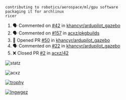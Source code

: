 ```
contributing to robotics/aerospace/ml/gpu software
packaging it for archlinux
ricer
```

<!--START_SECTION:activity-->
1. 🗣 Commented on [#42](https://github.com/khancyr/ardupilot_gazebo/issues/42) in [khancyr/ardupilot_gazebo](https://github.com/khancyr/ardupilot_gazebo)
2. 🗣 Commented on [#157](https://github.com/acxz/pkgbuilds/issues/157) in [acxz/pkgbuilds](https://github.com/acxz/pkgbuilds)
3. 💪 Opened PR [#50](https://github.com/khancyr/ardupilot_gazebo/pull/50) in [khancyr/ardupilot_gazebo](https://github.com/khancyr/ardupilot_gazebo)
4. 🗣 Commented on [#22](https://github.com/khancyr/ardupilot_gazebo/issues/22) in [khancyr/ardupilot_gazebo](https://github.com/khancyr/ardupilot_gazebo)
5. ❌ Closed PR [#2](https://github.com/acxz/42/pull/2) in [acxz/42](https://github.com/acxz/42)
<!--END_SECTION:activity-->


![statz](https://github-readme-stats.vercel.app/api?username=acxz&include_all_commits=true&show_icons=true)

<p><img align="center" src="https://github-readme-streak-stats.herokuapp.com/?user=acxz&" alt="acxz" /></p>

[![trophy](https://github-profile-trophy.vercel.app/?username=acxz)](https://github.com/ryo-ma/github-profile-trophy)

[![lngwgez](https://github-readme-stats.vercel.app/api/top-langs/?username=acxz&layout=compact)](https://github.com/acxz/github-readme-stats)
